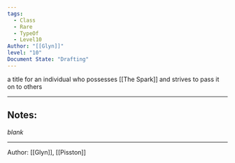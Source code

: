```yaml
---
tags:
  - Class
  - Rare
  - TypeOf
  - Level10
Author: "[[Glyn]]"
level: "10"
Document State: "Drafting"
---
```

a title for an individual who possesses [[The Spark]] and strives to pass it on to others
- - -
## Notes:
_blank_
- - - 
Author: [[Glyn]], [[Pisston]]

